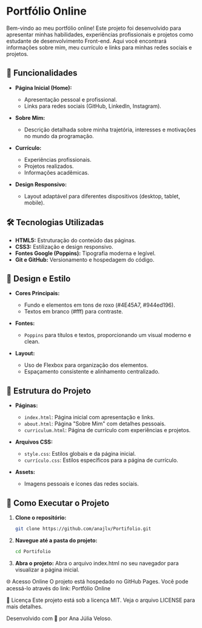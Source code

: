 # Portfólio Online

Bem-vindo ao meu portfólio online! Este projeto foi desenvolvido para apresentar minhas habilidades, experiências profissionais e projetos como estudante de desenvolvimento Front-end. Aqui você encontrará informações sobre mim, meu currículo e links para minhas redes sociais e projetos.

## 🚀 Funcionalidades

- **Página Inicial (Home):**
  - Apresentação pessoal e profissional.
  - Links para redes sociais (GitHub, LinkedIn, Instagram).

- **Sobre Mim:**
  - Descrição detalhada sobre minha trajetória, interesses e motivações no mundo da programação.

- **Currículo:**
  - Experiências profissionais.
  - Projetos realizados.
  - Informações acadêmicas.

- **Design Responsivo:**
  - Layout adaptável para diferentes dispositivos (desktop, tablet, mobile).

## 🛠️ Tecnologias Utilizadas

- **HTML5:** Estruturação do conteúdo das páginas.
- **CSS3:** Estilização e design responsivo.
- **Fontes Google (Poppins):** Tipografia moderna e legível.
- **Git e GitHub:** Versionamento e hospedagem do código.

## 🎨 Design e Estilo

- **Cores Principais:**
  - Fundo e elementos em tons de roxo (#4E45A7, #944ed196).
  - Textos em branco (#fff) para contraste.

- **Fontes:**
  - `Poppins` para títulos e textos, proporcionando um visual moderno e clean.

- **Layout:**
  - Uso de Flexbox para organização dos elementos.
  - Espaçamento consistente e alinhamento centralizado.

## 📂 Estrutura do Projeto

- **Páginas:**
  - `index.html`: Página inicial com apresentação e links.
  - `about.html`: Página "Sobre Mim" com detalhes pessoais.
  - `curriculum.html`: Página de currículo com experiências e projetos.

- **Arquivos CSS:**
  - `style.css`: Estilos globais e da página inicial.
  - `currículo.css`: Estilos específicos para a página de currículo.

- **Assets:**
  - Imagens pessoais e ícones das redes sociais.

## 🔧 Como Executar o Projeto

1. **Clone o repositório:**
   ```bash
   git clone https://github.com/anajlv/Portifolio.git


2. **Navegue até a pasta do projeto:**
   ```bash
   cd Portifolio
3. **Abra o projeto:**
Abra o arquivo index.html no seu navegador para visualizar a página inicial.

🌐 Acesso Online
O projeto está hospedado no GitHub Pages. Você pode acessá-lo através do link:
Portfólio Online

📝 Licença
Este projeto está sob a licença MIT. Veja o arquivo LICENSE para mais detalhes.

Desenvolvido com 💜 por Ana Júlia Veloso.
